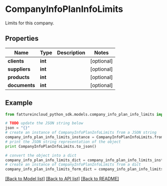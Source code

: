# CompanyInfoPlanInfoLimits

Limits for this company.

## Properties
Name | Type | Description | Notes
------------ | ------------- | ------------- | -------------
**clients** | **int** |  | [optional] 
**suppliers** | **int** |  | [optional] 
**products** | **int** |  | [optional] 
**documents** | **int** |  | [optional] 

## Example

```python
from fattureincloud_python_sdk.models.company_info_plan_info_limits import CompanyInfoPlanInfoLimits

# TODO update the JSON string below
json = "{}"
# create an instance of CompanyInfoPlanInfoLimits from a JSON string
company_info_plan_info_limits_instance = CompanyInfoPlanInfoLimits.from_json(json)
# print the JSON string representation of the object
print CompanyInfoPlanInfoLimits.to_json()

# convert the object into a dict
company_info_plan_info_limits_dict = company_info_plan_info_limits_instance.to_dict()
# create an instance of CompanyInfoPlanInfoLimits from a dict
company_info_plan_info_limits_form_dict = company_info_plan_info_limits.from_dict(company_info_plan_info_limits_dict)
```
[[Back to Model list]](../README.md#documentation-for-models) [[Back to API list]](../README.md#documentation-for-api-endpoints) [[Back to README]](../README.md)



